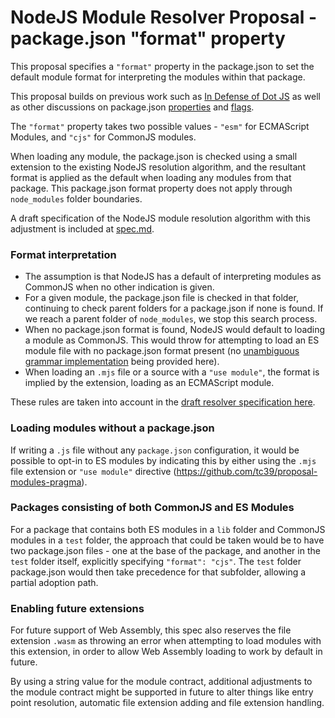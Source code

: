 # NodeJS Module Resolver Proposal - package.json "format" property

This proposal specifies a `"format"` property in the package.json to set the default module format for interpreting the modules within that package.

This proposal builds on previous work such as [In Defense of Dot JS](https://github.com/dherman/defense-of-dot-js/blob/master/proposal.md) as well as other discussions on package.json [properties](https://github.com/nodejs/node/wiki/ES6-Module-Detection-in-Node#option-4-meta-in-packagejson) and [flags](https://github.com/dherman/defense-of-dot-js/issues/10).

The `"format"` property takes two possible values - `"esm"` for ECMAScript Modules, and `"cjs"` for CommonJS modules.

When loading any module, the package.json is checked using a small extension to the existing NodeJS resolution algorithm, and the resultant format is applied as the default when loading any modules from that package. This package.json format property does not apply through `node_modules` folder boundaries.

A draft specification of the NodeJS module resolution algorithm with this adjustment is included at [spec.md](spec.md).

### Format interpretation

* The assumption is that NodeJS has a default of interpreting modules as CommonJS when no other indication is given.
* For a given module, the package.json file is checked in that folder, continuing to check parent folders for a package.json if none is found. If we reach a parent folder of `node_modules`, we stop this search process.
* When no package.json format is found, NodeJS would default to loading a module as CommonJS. This would throw for attempting to load an ES module file with no package.json format present (no [unambiguous grammar implementation](https://github.com/bmeck/UnambiguousJavaScriptGrammar/blob/master/README.md) being provided here).
* When loading an `.mjs` file or a source with a `"use module"`, the format is implied by the extension, loading as an ECMAScript module.

These rules are taken into account in the [draft resolver specification here](spec.md).

### Loading modules without a package.json

If writing a `.js` file without any `package.json` configuration, it would be possible to opt-in to ES modules by indicating this by either using the `.mjs` file extension or `"use module"` directive (https://github.com/tc39/proposal-modules-pragma).

### Packages consisting of both CommonJS and ES Modules

For a package that contains both ES modules in a `lib` folder and CommonJS modules in a `test` folder, the approach that could be taken would be to have two package.json files - one at the base of the package, and another in the `test` folder itself, explicitly specifying `"format": "cjs"`. The `test` folder package.json would then take precedence for that subfolder, allowing a partial adoption path.

### Enabling future extensions

For future support of Web Assembly, this spec also reserves the file extension `.wasm` as throwing an error when attempting to load modules with this extension, in order to allow Web Assembly loading to work by default in future.

By using a string value for the module contract, additional adjustments to the module contract might be supported in future to alter things like entry point resolution, automatic file extension adding and file extension handling.
